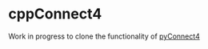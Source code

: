 # cppConnect4

 Work in progress to clone the functionality of [pyConnect4](https://github.com/a-hr/pyConnect4)